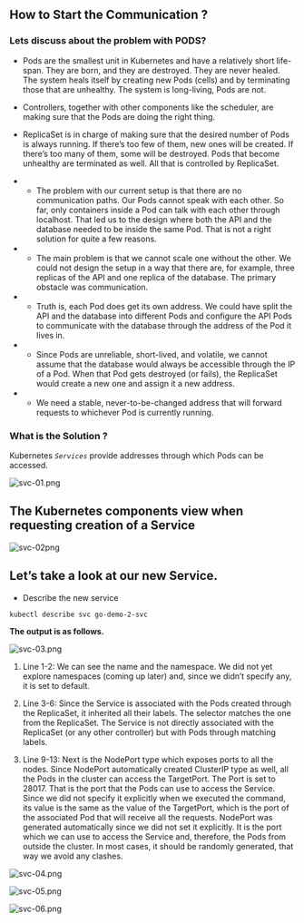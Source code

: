 

## How to Start the Communication ?

### Lets discuss about the problem with PODS?

- Pods are the smallest unit in Kubernetes and have a relatively short life-span. They are born, and they are destroyed. They are never healed. The system heals itself by creating new Pods (cells) and by terminating those that are unhealthy. The system is long-living, Pods are not.

- Controllers, together with other components like the scheduler, are making sure that the Pods are doing the right thing.

- ReplicaSet is in charge of making sure that the desired number of Pods is always running. If there’s too few of them, new ones will be created. If there’s too many of them, some will be destroyed. Pods that become unhealthy are terminated as well. All that is controlled by ReplicaSet.

- - The problem with our current setup is that there are no communication paths. Our Pods cannot speak with each other. So far, only containers inside a Pod can talk with each other through localhost. That led us to the design where both the API and the database needed to be inside the same Pod. That is not a right solution for quite a few reasons.

- - The main problem is that we cannot scale one without the other. We could not design the setup in a way that there are, for example, three replicas of the API and one replica of the database. The primary obstacle was communication.

- - Truth is, each Pod does get its own address. We could have split the API and the database into different Pods and configure the API Pods to communicate with the database through the address of the Pod it lives in.

- - Since Pods are unreliable, short-lived, and volatile, we cannot assume that the database would always be accessible through the IP of a Pod. When that Pod gets destroyed (or fails), the ReplicaSet would create a new one and assign it a new address.

- - We need a stable, never-to-be-changed address that will forward requests to whichever Pod is currently running.

### What is the Solution ?

Kubernetes *`Services`* provide addresses through which Pods can be accessed.

![svc-01.png](https://github.com/shivamjhalabfiles/kubernetes-lab/blob/master/images/svc-01.png)

## The Kubernetes components view when requesting creation of a Service
![svc-02png](https://github.com/shivamjhalabfiles/kubernetes-lab/blob/master/images/svc-02.png)

## Let’s take a look at our new Service.

- Describe the new service

```bash
kubectl describe svc go-demo-2-svc
```
**The output is as follows.**


![svc-03.png](https://github.com/shivamjhalabfiles/kubernetes-lab/blob/master/images/svc03.png)

1. Line 1-2: We can see the name and the namespace. We did not yet explore namespaces (coming up later) and, since we didn’t specify any, it is set to default.

2. Line 3-6: Since the Service is associated with the Pods created through the ReplicaSet, it inherited all their labels. The selector matches the one from the ReplicaSet. The Service is not directly associated with the ReplicaSet (or any other controller) but with Pods through matching labels.

3. Line 9-13: Next is the NodePort type which exposes ports to all the nodes. Since NodePort automatically created ClusterIP type as well, all the Pods in the cluster can access the TargetPort. The Port is set to 28017. That is the port that the Pods can use to access the Service. Since we did not specify it explicitly when we executed the command, its value is the same as the value of the TargetPort, which is the port of the associated Pod that will receive all the requests. NodePort was generated automatically since we did not set it explicitly. It is the port which we can use to access the Service and, therefore, the Pods from outside the cluster. In most cases, it should be randomly generated, that way we avoid any clashes.



![svc-04.png](https://github.com/shivamjhalabfiles/kubernetes-lab/blob/master/images/svc-04.png)




![svc-05.png](https://github.com/shivamjhalabfiles/kubernetes-lab/blob/master/images/svc-05.png)




![svc-06.png](https://github.com/shivamjhalabfiles/kubernetes-lab/blob/master/images/svc-06.png)